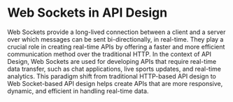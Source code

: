 # Web Sockets in API Design

Web Sockets provide a long-lived connection between a client and a server over which messages can be sent bi-directionally, in real-time. They play a crucial role in creating real-time APIs by offering a faster and more efficient communication method over the traditional HTTP. In the context of API Design, Web Sockets are used for developing APIs that require real-time data transfer, such as chat applications, live sports updates, and real-time analytics. This paradigm shift from traditional HTTP-based API design to Web Socket-based API design helps create APIs that are more responsive, dynamic, and efficient in handling real-time data.